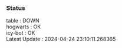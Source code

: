 ### Status


table : DOWN  
hogwarts : OK  
icy-bot : OK  
Latest Update : 2024-04-24 23:10:11.268365

